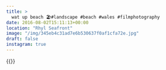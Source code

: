 ```yaml
---
title: >
  wat up beach 🏖#landscape #beach #wales #filmphotography
date: 2016-08-02T15:11:13+00:00
location: "Rhyl Seafront"
image: "/img/345eb4c31ad7e6b530637f0af1cfa72e.jpg"
draft: false
instagram: true
---
```


{{<photo src="/img/345eb4c31ad7e6b530637f0af1cfa72e.jpg">}}
